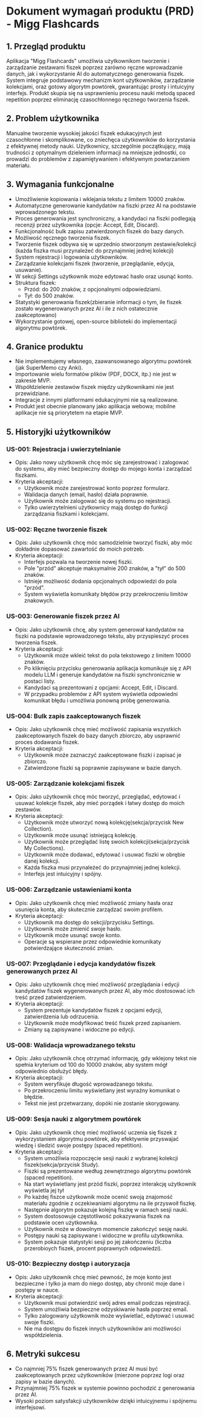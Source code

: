 # Dokument wymagań produktu (PRD) - Migg Flashcards
## 1. Przegląd produktu
Aplikacja "Migg Flashcards" umożliwia użytkownikom tworzenie i zarządzanie zestawami fiszek poprzez zarówno ręczne wprowadzanie danych, jak i wykorzystanie AI do automatycznego generowania fiszek. System integruje podstawowy mechanizm kont użytkowników, zarządzanie kolekcjami, oraz gotowy algorytm powtórek, gwarantując prosty i intuicyjny interfejs. Produkt skupia się na usprawnieniu procesu nauki metodą spaced repetition poprzez eliminację czasochłonnego ręcznego tworzenia fiszek.

## 2. Problem użytkownika
Manualne tworzenie wysokiej jakości fiszek edukacyjnych jest czasochłonne i skomplikowane, co zniechęca użytkowników do korzystania z efektywnej metody nauki. Użytkownicy, szczególnie początkujący, mają trudności z optymalnym dzieleniem informacji na mniejsze jednostki, co prowadzi do problemów z zapamiętywaniem i efektywnym powtarzaniem materiału.

## 3. Wymagania funkcjonalne
- Umożliwienie kopiowania i wklejania tekstu z limitem 10000 znaków.
- Automatyczne generowanie kandydatów na fiszki przez AI na podstawie wprowadzonego tekstu.
- Proces generowania jest synchroniczny, a kandydaci na fiszki podlegają recenzji przez użytkownika (opcje: Accept, Edit, Discard).
- Funkcjonalność bulk zapisu zatwierdzonych fiszek do bazy danych.
- Możliwość ręcznego tworzenia fiszek.
- Tworzenie fiszek odbywa się w uprzednio stworzonym zestawie/kolekcji (każda fiszka musi przynależeć do przynajmniej jednej kolekcji)
- System rejestracji i logowania użytkowników.
- Zarządzanie kolekcjami fiszek (tworzenie, przeglądanie, edycja, usuwanie).
- W sekcji Settings użytkownik może edytować hasło oraz usunąć konto.
- Struktura fiszek:
  - Przód: do 200 znaków, z opcjonalnymi odpowiedziami.
  - Tył: do 500 znaków.
- Statystyki generowania fiszek(zbieranie informacji o tym, ile fiszek zostało wygenerowanych przez AI i ile z nich ostatecznie zaakceptowano)
- Wykorzystanie gotowej, open-source biblioteki do implementacji algorytmu powtórek.

## 4. Granice produktu
- Nie implementujemy własnego, zaawansowanego algorytmu powtórek (jak SuperMemo czy Anki).
- Importowanie wielu formatów plików (PDF, DOCX, itp.) nie jest w zakresie MVP.
- Współdzielenie zestawów fiszek między użytkownikami nie jest przewidziane.
- Integracje z innymi platformami edukacyjnymi nie są realizowane.
- Produkt jest obecnie planowany jako aplikacja webowa; mobilne aplikacje nie są priorytetem na etapie MVP.

## 5. Historyjki użytkowników

### US-001: Rejestracja i uwierzytelnianie
- Opis: Jako nowy użytkownik chcę móc się zarejestrować i zalogować do systemu, aby mieć bezpieczny dostęp do mojego konta i zarządzać fiszkami.
- Kryteria akceptacji:
  - Użytkownik może zarejestrować konto poprzez formularz.
  - Walidacja danych (email, hasło) działa poprawnie.
  - Użytkownik może zalogować się do systemu po rejestracji.
  - Tylko uwierzytelnieni użytkownicy mają dostęp do funkcji zarządzania fiszkami i kolekcjami.

### US-002: Ręczne tworzenie fiszek
- Opis: Jako użytkownik chcę móc samodzielnie tworzyć fiszki, aby móc dokładnie dopasować zawartość do moich potrzeb.
- Kryteria akceptacji:
  - Interfejs pozwala na tworzenie nowej fiszki.
  - Pole "przód" akceptuje maksymalnie 200 znaków, a "tył" do 500 znaków.
  - Istnieje możliwość dodania opcjonalnych odpowiedzi do pola "przód".
  - System wyświetla komunikaty błędów przy przekroczeniu limitów znakowych.

### US-003: Generowanie fiszek przez AI
- Opis: Jako użytkownik chcę, aby system generował kandydatów na fiszki na podstawie wprowadzonego tekstu, aby przyspieszyć proces tworzenia fiszek.
- Kryteria akceptacji:
  - Użytkownik może wkleić tekst do pola tekstowego z limitem 10000 znaków.
  - Po kliknięciu przycisku generowania aplikacja komunikuje się z API modelu LLM i generuje kandydatów na fiszki synchronicznie w postaci listy.
  - Kandydaci są prezentowani z opcjami: Accept, Edit, i Discard.
  - W przypadku problemów z API system wyświetla odpowiedni komunikat błędu i umożliwia ponowną próbę generowania.

### US-004: Bulk zapis zaakceptowanych fiszek
- Opis: Jako użytkownik chcę mieć możliwość zapisania wszystkich zaakceptowanych fiszek do bazy danych zbiorczo, aby usprawnić proces dodawania fiszek.
- Kryteria akceptacji:
  - Użytkownik może zaznaczyć zaakceptowane fiszki i zapisać je zbiorczo.
  - Zatwierdzone fiszki są poprawnie zapisywane w bazie danych.

### US-005: Zarządzanie kolekcjami fiszek
- Opis: Jako użytkownik chcę móc tworzyć, przeglądać, edytować i usuwać kolekcje fiszek, aby mieć porządek i łatwy dostęp do moich zestawów.
- Kryteria akceptacji:
  - Użytkownik może utworzyć nową kolekcję(sekcja/przycisk New Collection).
  - Użytkownik może usunąć istniejącą kolekcję.
  - Użytkownik może przeglądać listę swoich kolekcji(sekcja/przycisk My Collections).
  - Użytkownik może dodawać, edytować i usuwać fiszki w obrębie danej kolekcji.
  - Każda fiszka musi przynależeć do przynajmniej jednej kolekcji.
  - Interfejs jest intuicyjny i spójny.

### US-006: Zarządzanie ustawieniami konta
- Opis: Jako użytkownik chcę mieć możliwość zmiany hasła oraz usunięcia konta, aby skutecznie zarządzać swoim profilem.
- Kryteria akceptacji:
  - Użytkownik ma dostęp do sekcji/przycisku Settings.
  - Użytkownik może zmienić swoje hasło.
  - Użytkownik może usunąć swoje konto.
  - Operacje są wspierane przez odpowiednie komunikaty potwierdzające skuteczność zmian.

### US-007: Przeglądanie i edycja kandydatów fiszek generowanych przez AI
- Opis: Jako użytkownik chcę mieć możliwość przeglądania i edycji kandydatów fiszek wygenerowanych przez AI, aby móc dostosować ich treść przed zatwierdzeniem.
- Kryteria akceptacji:
  - System prezentuje kandydatów fiszek z opcjami edycji, zatwierdzenia lub odrzucenia.
  - Użytkownik może modyfikować treść fiszek przed zapisaniem.
  - Zmiany są zapisywane i widoczne po edycji.

### US-008: Walidacja wprowadzanego tekstu
- Opis: Jako użytkownik chcę otrzymać informację, gdy wklejony tekst nie spełnia kryterium od 100 do 10000 znaków, aby system mógł odpowiednio obsłużyć błędy.
- Kryteria akceptacji:
  - System weryfikuje długość wprowadzanego tekstu.
  - Po przekroczeniu limitu wyświetlany jest wyraźny komunikat o błędzie.
  - Tekst nie jest przetwarzany, dopóki nie zostanie skorygowany.

### US-009: Sesja nauki z algorytmem powtórek
- Opis: Jako użytkownik chcę mieć możliwość uczenia się fiszek z wykorzystaniem algorytmu powtórek, aby efektywnie przyswajać wiedzę i śledzić swoje postępy (spaced repetition).
- Kryteria akceptacji:
  - System umożliwia rozpoczęcie sesji nauki z wybranej kolekcji fiszek(sekcja/przycisk Study).
  - Fiszki są prezentowane według zewnętrznego algorytmu powtórek (spaced repetition).
  - Na start wyświetlany jest przód fiszki, poprzez interakcję użytkownik wyświetla jej tył
  - Po każdej fiszce użytkownik może ocenić swoją znajomość materiału zgodnie z oczekiwaniami algorytmu na ile przyswoił fiszkę.
  - Następnie algorytm pokazuje kolejną fiszkę w ramach sesji nauki.
  - System dostosowuje częstotliwość pokazywania fiszek na podstawie ocen użytkownika.
  - Użytkownik może w dowolnym momencie zakończyć sesję nauki.
  - Postępy nauki są zapisywane i widoczne w profilu użytkownika.
  - System pokazuje statystyki sesji po jej zakończeniu (liczba przerobioych fiszek, procent poprawnych odpowiedzi).

### US-010: Bezpieczny dostęp i autoryzacja
- Opis: Jako użytkownik chcę mieć pewność, że moje konto jest bezpieczne i tylko ja mam do niego dostęp, aby chronić moje dane i postępy w nauce.
- Kryteria akceptacji:
  - Użytkownik musi potwierdzić swój adres email podczas rejestracji.
  - System umożliwia bezpieczne odzyskiwanie hasła poprzez email.
  - Tylko zalogowany użytkownik może wyświetlać, edytować i usuwać swoje fiszki.
  - Nie ma dostępu do fiszek innych użytkowników ani możliwości współdzielenia.

## 6. Metryki sukcesu
- Co najmniej 75% fiszek generowanych przez AI musi być zaakceptowanych przez użytkowników (mierzone poprzez logi oraz zapisy w bazie danych).
- Przynajmniej 75% fiszek w systemie powinno pochodzić z generowania przez AI.
- Wysoki poziom satysfakcji użytkowników dzięki intuicyjnemu i spójnemu interfejsowi.